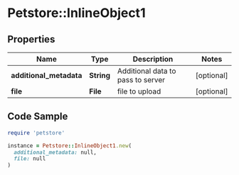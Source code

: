 # Petstore::InlineObject1

## Properties

| Name | Type | Description | Notes |
| ---- | ---- | ----------- | ----- |
| **additional_metadata** | **String** | Additional data to pass to server | [optional] |
| **file** | **File** | file to upload | [optional] |

## Code Sample

```ruby
require 'petstore'

instance = Petstore::InlineObject1.new(
  additional_metadata: null,
  file: null
)
```

